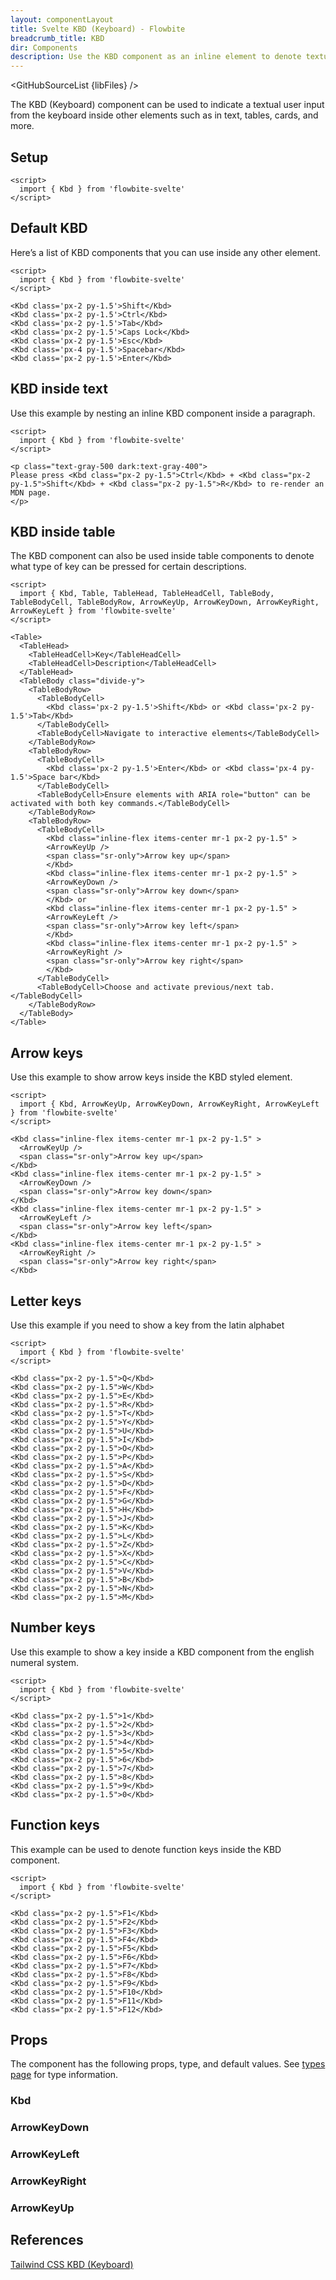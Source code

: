 ```yaml
---
layout: componentLayout
title: Svelte KBD (Keyboard) - Flowbite
breadcrumb_title: KBD
dir: Components
description: Use the KBD component as an inline element to denote textual user input from the keyboard inside paragraphs, tables, and other components
---
```


<script>
  import { GitHubSourceList, TableProp, TableDefaultRow, } from '../utils'
  import { P, A } from '$lib'
  import { props as items} from '../props/Kbd.json'
  import { props as items2} from '../props/ArrowKeyDown.json'
  import { props as items3} from '../props/ArrowKeyLeft.json'
  import { props as items4} from '../props/ArrowKeyRight.json'
  import { props as items5} from '../props/ArrowKeyUp.json'

  // lib files
  const libFiles = import.meta.glob('../../lib/kbd/*.svelte')
</script>

<GitHubSourceList {libFiles} />

The KBD (Keyboard) component can be used to indicate a textual user input from the keyboard inside other elements such as in text, tables, cards, and more.

## Setup

```svelte example hideOutput
<script>
  import { Kbd } from 'flowbite-svelte'
</script>
```

## Default KBD

Here’s a list of KBD components that you can use inside any other element.

```svelte example hideScript
<script>
  import { Kbd } from 'flowbite-svelte'
</script>

<Kbd class='px-2 py-1.5'>Shift</Kbd>
<Kbd class='px-2 py-1.5'>Ctrl</Kbd>
<Kbd class='px-2 py-1.5'>Tab</Kbd>
<Kbd class='px-2 py-1.5'>Caps Lock</Kbd>
<Kbd class='px-2 py-1.5'>Esc</Kbd>
<Kbd class='px-4 py-1.5'>Spacebar</Kbd>
<Kbd class='px-2 py-1.5'>Enter</Kbd>
```

## KBD inside text

Use this example by nesting an inline KBD component inside a paragraph.

```svelte example hideScript
<script>
  import { Kbd } from 'flowbite-svelte'
</script>

<p class="text-gray-500 dark:text-gray-400">
Please press <Kbd class="px-2 py-1.5">Ctrl</Kbd> + <Kbd class="px-2 py-1.5">Shift</Kbd> + <Kbd class="px-2 py-1.5">R</Kbd> to re-render an MDN page.
</p>
```

## KBD inside table

The KBD component can also be used inside table components to denote what type of key can be pressed for certain descriptions.

```svelte example
<script>
  import { Kbd, Table, TableHead, TableHeadCell, TableBody, TableBodyCell, TableBodyRow, ArrowKeyUp, ArrowKeyDown, ArrowKeyRight, ArrowKeyLeft } from 'flowbite-svelte'
</script>

<Table>
  <TableHead>
    <TableHeadCell>Key</TableHeadCell>
    <TableHeadCell>Description</TableHeadCell>
  </TableHead>
  <TableBody class="divide-y">
    <TableBodyRow>
      <TableBodyCell>
        <Kbd class='px-2 py-1.5'>Shift</Kbd> or <Kbd class='px-2 py-1.5'>Tab</Kbd>
      </TableBodyCell>
      <TableBodyCell>Navigate to interactive elements</TableBodyCell>
    </TableBodyRow>
    <TableBodyRow>
      <TableBodyCell>
        <Kbd class='px-2 py-1.5'>Enter</Kbd> or <Kbd class='px-4 py-1.5'>Space bar</Kbd>
      </TableBodyCell>
      <TableBodyCell>Ensure elements with ARIA role="button" can be activated with both key commands.</TableBodyCell>
    </TableBodyRow>
    <TableBodyRow>
      <TableBodyCell>
        <Kbd class="inline-flex items-center mr-1 px-2 py-1.5" >
        <ArrowKeyUp />
        <span class="sr-only">Arrow key up</span>
        </Kbd>
        <Kbd class="inline-flex items-center mr-1 px-2 py-1.5" >
        <ArrowKeyDown />
        <span class="sr-only">Arrow key down</span>
        </Kbd> or 
        <Kbd class="inline-flex items-center mr-1 px-2 py-1.5" >
        <ArrowKeyLeft />
        <span class="sr-only">Arrow key left</span>
        </Kbd>
        <Kbd class="inline-flex items-center mr-1 px-2 py-1.5" >
        <ArrowKeyRight />
        <span class="sr-only">Arrow key right</span>
        </Kbd>
      </TableBodyCell>
      <TableBodyCell>Choose and activate previous/next tab.</TableBodyCell>
    </TableBodyRow>
  </TableBody>
</Table>
```

## Arrow keys

Use this example to show arrow keys inside the KBD styled element.

```svelte example
<script>
  import { Kbd, ArrowKeyUp, ArrowKeyDown, ArrowKeyRight, ArrowKeyLeft } from 'flowbite-svelte'
</script>

<Kbd class="inline-flex items-center mr-1 px-2 py-1.5" >
  <ArrowKeyUp />
  <span class="sr-only">Arrow key up</span>
</Kbd>
<Kbd class="inline-flex items-center mr-1 px-2 py-1.5" >
  <ArrowKeyDown />
  <span class="sr-only">Arrow key down</span>
</Kbd>
<Kbd class="inline-flex items-center mr-1 px-2 py-1.5" >
  <ArrowKeyLeft />
  <span class="sr-only">Arrow key left</span>
</Kbd>
<Kbd class="inline-flex items-center mr-1 px-2 py-1.5" >
  <ArrowKeyRight />
  <span class="sr-only">Arrow key right</span>
</Kbd>
```

## Letter keys

Use this example if you need to show a key from the latin alphabet

```svelte example hideScript
<script>
  import { Kbd } from 'flowbite-svelte'
</script>

<Kbd class="px-2 py-1.5">Q</Kbd>
<Kbd class="px-2 py-1.5">W</Kbd>
<Kbd class="px-2 py-1.5">E</Kbd>
<Kbd class="px-2 py-1.5">R</Kbd>
<Kbd class="px-2 py-1.5">T</Kbd>
<Kbd class="px-2 py-1.5">Y</Kbd>
<Kbd class="px-2 py-1.5">U</Kbd>
<Kbd class="px-2 py-1.5">I</Kbd>
<Kbd class="px-2 py-1.5">O</Kbd>
<Kbd class="px-2 py-1.5">P</Kbd>
<Kbd class="px-2 py-1.5">A</Kbd>
<Kbd class="px-2 py-1.5">S</Kbd>
<Kbd class="px-2 py-1.5">D</Kbd>
<Kbd class="px-2 py-1.5">F</Kbd>
<Kbd class="px-2 py-1.5">G</Kbd>
<Kbd class="px-2 py-1.5">H</Kbd>
<Kbd class="px-2 py-1.5">J</Kbd>
<Kbd class="px-2 py-1.5">K</Kbd>
<Kbd class="px-2 py-1.5">L</Kbd>
<Kbd class="px-2 py-1.5">Z</Kbd>
<Kbd class="px-2 py-1.5">X</Kbd>
<Kbd class="px-2 py-1.5">C</Kbd>
<Kbd class="px-2 py-1.5">V</Kbd>
<Kbd class="px-2 py-1.5">B</Kbd>
<Kbd class="px-2 py-1.5">N</Kbd>
<Kbd class="px-2 py-1.5">M</Kbd>
```

## Number keys

Use this example to show a key inside a KBD component from the english numeral system.

```svelte example hideScript
<script>
  import { Kbd } from 'flowbite-svelte'
</script>

<Kbd class="px-2 py-1.5">1</Kbd>
<Kbd class="px-2 py-1.5">2</Kbd>
<Kbd class="px-2 py-1.5">3</Kbd>
<Kbd class="px-2 py-1.5">4</Kbd>
<Kbd class="px-2 py-1.5">5</Kbd>
<Kbd class="px-2 py-1.5">6</Kbd>
<Kbd class="px-2 py-1.5">7</Kbd>
<Kbd class="px-2 py-1.5">8</Kbd>
<Kbd class="px-2 py-1.5">9</Kbd>
<Kbd class="px-2 py-1.5">0</Kbd>
```

## Function keys

This example can be used to denote function keys inside the KBD component.

```svelte example hideScript
<script>
  import { Kbd } from 'flowbite-svelte'
</script>

<Kbd class="px-2 py-1.5">F1</Kbd>
<Kbd class="px-2 py-1.5">F2</Kbd>
<Kbd class="px-2 py-1.5">F3</Kbd>
<Kbd class="px-2 py-1.5">F4</Kbd>
<Kbd class="px-2 py-1.5">F5</Kbd>
<Kbd class="px-2 py-1.5">F6</Kbd>
<Kbd class="px-2 py-1.5">F7</Kbd>
<Kbd class="px-2 py-1.5">F8</Kbd>
<Kbd class="px-2 py-1.5">F9</Kbd>
<Kbd class="px-2 py-1.5">F10</Kbd>
<Kbd class="px-2 py-1.5">F11</Kbd>
<Kbd class="px-2 py-1.5">F12</Kbd>
```

## Props

<p>The component has the following props, type, and default values. See <A href="/pages/types">types 
 page</A> for type information.</p>

### Kbd

<TableProp>
  <TableDefaultRow items={items} rowState='hover' />
</TableProp>

### ArrowKeyDown

<TableProp>
  <TableDefaultRow items={items2} rowState='hover' />
</TableProp>

### ArrowKeyLeft

<TableProp>
  <TableDefaultRow items={items3} rowState='hover' />
</TableProp>

### ArrowKeyRight

<TableProp>
  <TableDefaultRow items={items4} rowState='hover' />
</TableProp>

### ArrowKeyUp

<TableProp>
  <TableDefaultRow items={items5} rowState='hover' />
</TableProp>

## References

<P>
  <A href="https://flowbite.com/docs/components/kbd/" target="_blank" rel="noreferrer" class="link"
    >Tailwind CSS KBD (Keyboard)</A
  >
</P>
